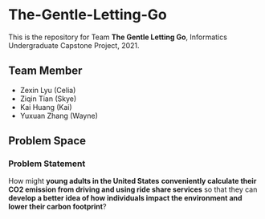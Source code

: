 # The-Gentle-Letting-Go

This is the repository for Team **The Gentle Letting Go**, Informatics Undergraduate Capstone Project, 2021.

## Team Member

- Zexin Lyu (Celia)
- Ziqin Tian (Skye)
- Kai Huang (Kai)
- Yuxuan Zhang (Wayne)

## Problem Space

### Problem Statement

How might **young adults in the United States** **conveniently calculate their CO2 emission from driving and using ride share services** so that they can **develop a better idea of how individuals impact the environment and lower their carbon footprint**?